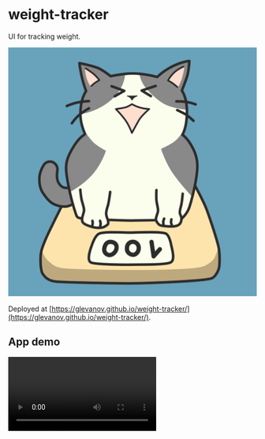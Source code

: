 # weight-tracker
UI for tracking weight.

![cat is not happy about weighing 100 kilos](./public/android-chrome-512x512.png)

Deployed at [https://glevanov.github.io/weight-tracker/](https://glevanov.github.io/weight-tracker/).

## App demo
![App demo](./media/demo.mp4)
